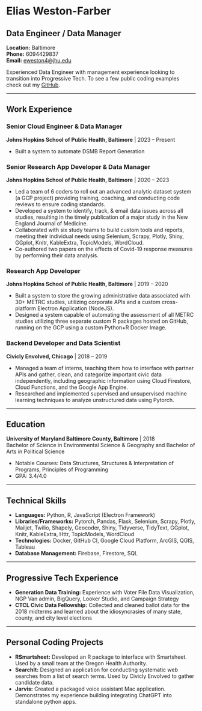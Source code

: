 # Elias Weston-Farber
## Data Engineer / Data Manager

**Location:** Baltimore  
**Phone:** 6094429837  
**Email:** [eweston4@jhu.edu](mailto:eweston4@jhu.edu)


Experienced Data Engineer with management experience looking to transition into Progressive Tech. To see a few public coding examples check out my [GitHub](https://github.com/elias-jhsph).

---

## Work Experience

### Senior Cloud Engineer & Data Manager
**Johns Hopkins School of Public Health, Baltimore** | 2023 – Present

-	Built a system to automate DSMB Report Generation

### Senior Research App Developer & Data Manager
**Johns Hopkins School of Public Health, Baltimore** | 2020 – 2023

-	Led a team of 6 coders to roll out an advanced analytic dataset system (a GCP project) providing training, coaching, and conducting code reviews to ensure coding standards.
-	Developed a system to identify, track, & email data issues across all studies, resulting in the timely publication of a major study in the New England Journal of Medicine.
-	Collaborated with six study teams to build custom tools and reports, meeting their individual needs using 
Selenium, Scrapy, Plotly, Shiny, GGplot, Knitr, KableExtra, TopicModels, WordCloud.
-	Co-authored two papers on the effects of Covid-19 response measures by performing their data analysis.

### Research App Developer
**Johns Hopkins School of Public Health, Baltimore** | 2019 – 2020

-	Built a system to store the growing administrative data associated with 30+ METRC studies, utilizing corporate APIs and a custom cross-platform Electron Application (NodeJS).
-	Designed a system capable of automating the assessment of all METRC studies utilizing three separate custom R packages hosted on GitHub, running on the GCP using a custom Python+R Docker Image.

### Backend Developer and Data Scientist
**Civicly Envolved, Chicago** | 2018 – 2019

-	Managed a team of interns, teaching them how to interface with partner APIs and gather, clean, and categorize important civic data independently, including geographic information using Cloud Firestore, Cloud Functions, and the Google App Engine.
-	Researched and implemented supervised and unsupervised machine learning techniques to analyze unstructured data using Pytorch.

---

## Education

**University of Maryland Baltimore County, Baltimore** | 2018  
Bachelor of Science in Environmental Science & Geography and Bachelor of Arts in Political Science

- Notable Courses: Data Structures, Structures & Interpretation of Programs, Principles of Programming
- GPA: 3.4/4.0

---

## Technical Skills

- **Languages:** Python, R, JavaScript (Electron Framework)
- **Libraries/Frameworks:** Pytorch, Pandas, Flask, Selenium, Scrapy, Plotly, Mailjet, Twilio, Shapely, Geocoder, Shiny, Tidyverse, TidyText, GGplot, Knitr, KableExtra, Httr, TopicModels, WordCloud
- **Technologies:** Docker, GitHub CI, Google Cloud Platform, ArcGIS, QGIS, Tableau
- **Database Management:** Firebase, Firestore, SQL

---

## Progressive Tech Experience

- **Generation Data Training:** Experience with Voter File Data Visualization, NGP Van admin, BigQuery, Looker Studio, and Campaign Strategy
- **CTCL Civic Data Fellowship:** Collected and cleaned ballot data for the 2018 midterms and learned about the idiosyncrasies of many state, county, and city level elections

---

## Personal Coding Projects

- **RSmartsheet:** Developed an R package to interface with Smartsheet. Used by a small team at the Oregon Health Authority.
- **SearchIt:** Designed an application for conducting systematic web searches from a list of search terms. Used by Civicly Envolved to gather candidate data.
- **Jarvis:** Created a packaged voice assistant Mac application. Demonstrates my experience building integrating ChatGPT into standalone python apps.


